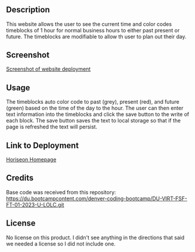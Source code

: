 # <Calendar Challenge>

## Description

This website allows the user to see the current time and color codes timeblocks of 1 hour for normal business hours to either past present or future. The timeblocks are modifiable to allow th user to plan out their day.

## Screenshot

[Screenshot of website deployment](/assets/images/Horiseon_Deployment.png)

## Usage

The timeblocks auto color code to past (grey), present (red), and future (green) based on the time of the day to the hour. The user can then enter text information into the timeblocks and click the save button to the write of each block. The save button saves the text to local storage so that if the page is refreshed the text will persist.

## Link to Deployment

[Horiseon Homepage](https://twray95.github.io/Horiseon-Homepage/)

## Credits

Base code was received from this repository: https://du.bootcampcontent.com/denver-coding-bootcamp/DU-VIRT-FSF-FT-01-2023-U-LOLC.git

## License

No license on this product. I didn't see anything in the directions that said we needed a license so I did not include one.
